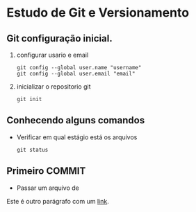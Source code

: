 # Estudo de Git e Versionamento

## Git configuração inicial.

1. configurar usario e email
	
	```
	git config --global user.name "username"
	git config --global user.email "email"
	```

2. inicializar o repositorio git

    ```
	git init
	```

## Conhecendo alguns comandos

- Verificar em qual estágio está os arquivos
	
	```
	git status
	```


## Primeiro COMMIT

- Passar um arquivo de 




Este é outro parágrafo com um [link](https://www.example.com).
